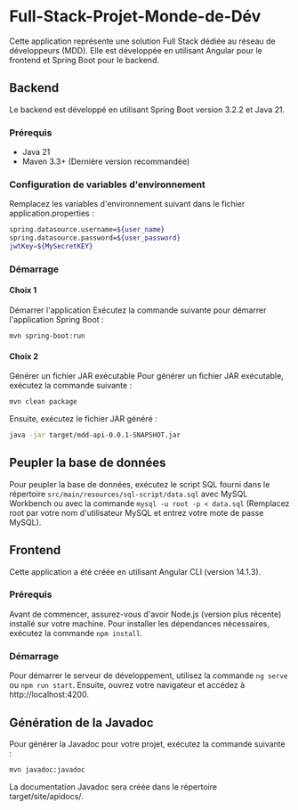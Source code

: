 # Full-Stack-Projet-Monde-de-Dév

Cette application représente une solution Full Stack dédiée au réseau de développeurs (MDD). 
Elle est développée en utilisant Angular pour le frontend et Spring Boot pour le backend.

## Backend
Le backend est développé en utilisant Spring Boot version 3.2.2 et Java 21.

### Prérequis
- Java 21
- Maven 3.3+ (Dernière version recommandée)

### Configuration de variables d'environnement
Remplacez les variables d'environnement suivant dans le fichier application.properties :
```bash 
spring.datasource.username=${user_name}
spring.datasource.password=${user_password} 
jwtKey=${MySecretKEY}
 ```
### Démarrage
#### Choix 1
Démarrer l'application
Exécutez la commande suivante pour démarrer l'application Spring Boot :

```bash 
mvn spring-boot:run 
```
#### Choix 2
Générer un fichier JAR exécutable
Pour générer un fichier JAR exécutable, exécutez la commande suivante :

```bash 
mvn clean package 
```
Ensuite, exécutez le fichier JAR généré :

```bash 
java -jar target/mdd-api-0.0.1-SNAPSHOT.jar 
```
## Peupler la base de données
Pour peupler la base de données, exécutez le script SQL fourni dans le répertoire `src/main/resources/sql-script/data.sql` avec MySQL Workbench ou avec la commande `mysql -u root -p < data.sql` (Remplacez root par votre nom d'utilisateur MySQL et entrez votre mote de passe MySQL).

## Frontend
Cette application a été créée en utilisant Angular CLI (version 14.1.3).

### Prérequis 
Avant de commencer, assurez-vous d'avoir Node.js (version plus récente) installé sur votre machine.
Pour installer les dépendances nécessaires, exécutez la commande `npm install`.

### Démarrage
Pour démarrer le serveur de développement, utilisez la commande `ng serve` ou `npm run start`.
Ensuite, ouvrez votre navigateur et accédez à http://localhost:4200.

## Génération de la Javadoc
Pour générer la Javadoc pour votre projet, exécutez la commande suivante :

```bash 
mvn javadoc:javadoc 
```
La documentation Javadoc sera créée dans le répertoire target/site/apidocs/.
